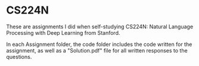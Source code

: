 # CS224N
These are assignments I did when self-studying CS224N: Natural Language Processing with Deep Learning from Stanford.

In each Assignment folder, the code folder includes the code written for the assignment, as well as a "Solution.pdf" file for all written responses to the questions.